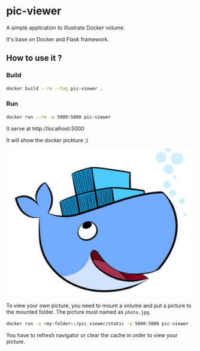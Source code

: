 # pic-viewer

A simple application to illustrate Docker volume.

It's base on Docker and Flask framework.


## How to use it ?

### Build

```sh
docker build --rm --tag pic-viewer .
```

### Run

```sh
docker run --rm -p 5000:5000 pic-viewer
```

It serve at http://localhost:5000

It will show the docker pickture ;)

[![](./static/photo.jpg)](http://localhost:5000)


To view your own picture, you need to mount a volume and put a picture to the mounted folder. The picture must named as `photo.jpg`.

```sh
docker run -v <my-folder>:/pic_viewer/static -p 5000:5000 pic-viewer
```

You have to refresh navigator or clear the cache in order to view your picture.
